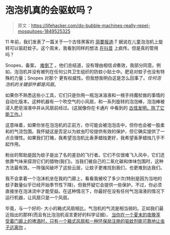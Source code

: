 # 泡泡机真的会驱蚊吗？

> 原文：<https://lifehacker.com/do-bubble-machines-really-repel-mosquitoes-1849525325>

11 年前，我们发表了一篇关于一个古怪黑客的 [简要报道](https://lifehacker.com/repel-mosquitoes-with-a-bubble-machine-5806950):T 据说在儿童泡泡机上旋转可以驱赶蚊子。这个周末，我看到同样的想法 [在抖音](https://www.tiktok.com/@sarahforwarkholden/video/7138055243216129326?is_from_webapp=v1&item_id=7138055243216129326) 上疯传。但是真的管用吗？



Snopes，备案， [难倒了](https://www.snopes.com/fact-check/bubble-machines-mosquito-repellent/) 。他们总结道，没有理由相信*会*奏效，我部分同意。例如，泡泡机并没有被列在任何公共卫生组织的防蚊小贴士中。肥皂对蚊子也没有特殊的力量；Snopes 对那个 更有权威性。但我想我明白这是怎么回事了。*任何泡泡机的关键部件都是风扇*。

如果你不熟悉这些小工具，它们只是你用一瓶泡沫溶液和一根手持魔杖做的事情的自动化版本。这种机器有一个吹空气的小风扇，和一系列旋转的泡泡棒，泡泡棒被浸入肥皂溶液中并从风扇前经过。(这就像你在卡通片 中看到的 [古怪发明，除了它能工作。)](https://www.youtube.com/watch?v=2DC1fm0IJy8)

这意味着，如果你坐在泡泡机的正前方，你可能会被泡泡击中，但你也会被一股柔和的气流包围。我怀疑这是否足以为蚊虫叮咬提供有效的保护，但它确实提供了一点合理性。如果我们打赌，我希望泡泡机比香茅蜡烛更好，我希望香茅蜡烛几乎不起作用。

粉丝的帮助是因为蚊子是出了名的差劲的飞行者。它们不仅很难飞入风中，它们还依靠气味来探测它们的猎物(我们)。当我们被自己的二氧化碳和体味包围时，这种方法最有效。一阵强风破坏了这些云层，让蚊子更难找到我们，也更难到达我们。

我不会拿着一个泡沫机坐在我的门廊上，看看我被咬了多少次(特别是因为当地的蚊子数量似乎已经开始季节性下降)，但我怀疑它会提供一些保护。不过，你必须直接坐在泡沫流中才能受益。在这种情况下，你最好在没有任何气泡溶液的情况下运行机器，让风扇只是一个风扇。

毕竟，与一个好的- 大小的箱式风扇相比，气泡机的气流是相当弱的。正如我们最近指出的那样(而且有比泡泡机谣言更好的科学证据)， [当你在一个夏末的夜晚享受着门廊上的啤酒时，只有一个箱式风扇和一种环保局注册的驱蚊剂能可靠地让虫子远离你](https://lifehacker.com/to-keep-mosquitoes-away-do-these-two-things-1844224273) 。